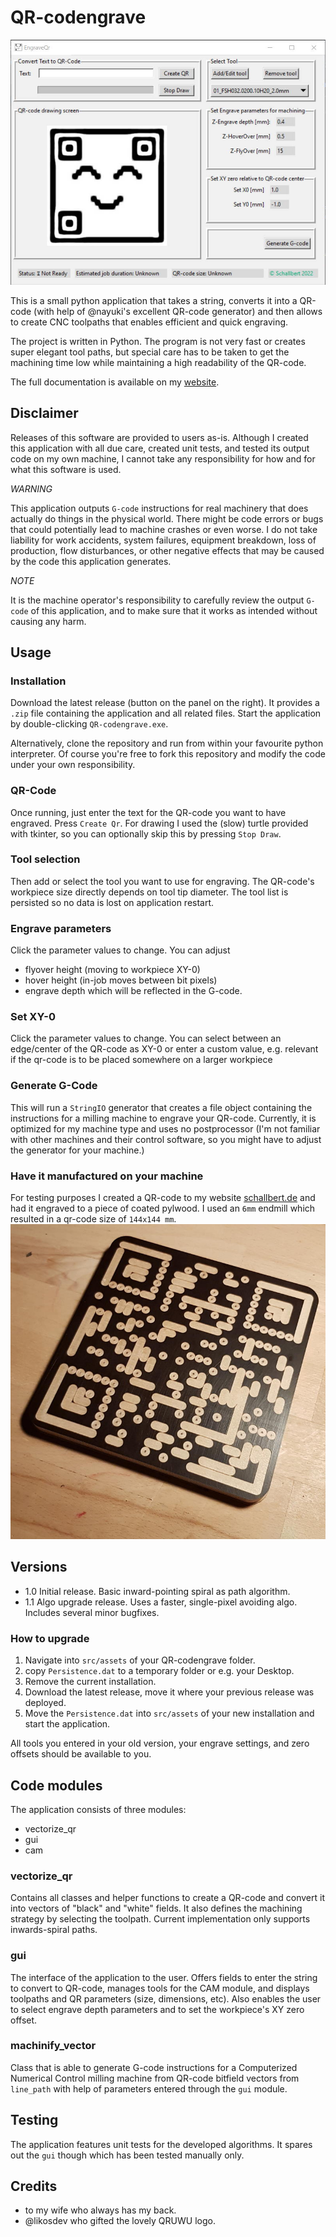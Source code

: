 # QR-codengrave

![QR-codengrave picture of main app window](src/assets/main_application.jpg)

This is a small python application that takes a string, converts
it into a QR-code (with help of @nayuki's excellent QR-code generator)
and then allows to create CNC toolpaths that enables efficient and quick engraving.

The project is written in Python. The program is not very fast or creates super elegant tool paths,
but special care has to be taken to get the machining time low while maintaining a high readability of the 
QR-code.

The full documentation is available on my [website](https://schallbert.de/projects-software/qr-codengrave/).

## Disclaimer
Releases of this software are provided to users as-is. Although I created this application with all due care, created unit tests,
and tested its output code on my own machine, I cannot take any responsibility for how and for what this software is used.

*WARNING* 

This application outputs `G-code` instructions for real machinery that does actually do things
in the physical world. There might be code errors or bugs that could potentially lead to machine crashes or even worse. 
I do not take liability for work accidents, system failures, equipment breakdown, loss of production, flow disturbances,
or other negative effects that may be caused by the code this application generates.

*NOTE*

It is the machine operator's responsibility to carefully review the output `G-code` of this application, 
and to make sure that it works as intended without causing any harm.

## Usage

### Installation
Download the latest release (button on the panel on the right). It provides a `.zip` file containing the application
and all related files. Start the application by double-clicking `QR-codengrave.exe`. 

Alternatively, clone the repository and run from within your favourite python interpreter.
Of course you're free to fork this repository and modify the code under your own responsibility.

### QR-Code
Once running, just enter the text for the QR-code you want to have engraved. Press `Create Qr`. For drawing I used the (slow)
turtle provided with tkinter, so you can optionally skip this by pressing `Stop Draw`. 

### Tool selection
Then add or select the tool you want to use for engraving. 
The QR-code's workpiece size directly depends on tool tip diameter. The tool list is
persisted so no data is lost on application restart.

### Engrave parameters
Click the parameter values to change. You can adjust
- flyover height (moving to workpiece XY-0)
- hover height (in-job moves between bit pixels)
- engrave depth
which will be reflected in the G-code.

### Set XY-0
Click the parameter values to change. You can select between an edge/center of the QR-code as XY-0 or enter a custom 
value, e.g. relevant if the qr-code is to be placed somewhere on a larger workpiece

### Generate G-Code
This will run a `StringIO` generator that creates a file object containing the instructions for a milling machine 
to engrave your QR-code. Currently, it is optimized for my machine type and uses no postprocessor (I'm not familiar 
with other machines and their control software, so you might have to adjust the generator for your machine.)

### Have it manufactured on your machine
For testing purposes I created a QR-code to my website [schallbert.de](https://schallbert.de) and had it engraved to
a piece of coated pylwood. I used an `6mm` endmill which resulted in a qr-code size of `144x144 mm`.
![QR-codengrave G-code executed on my CNC portal milling machine](src/assets/engravedqr_schallbert_website.jpg)

## Versions
- 1.0 Initial release. Basic inward-pointing spiral as path algorithm. 
- 1.1 Algo upgrade release. Uses a faster, single-pixel avoiding algo. Includes several minor bugfixes.

### How to upgrade
1. Navigate into `src/assets` of your QR-codengrave folder.
2. copy `Persistence.dat` to a temporary folder or e.g. your Desktop.
3. Remove the current installation.
4. Download the latest release, move it where your previous release was deployed.
5. Move the `Persistence.dat` into `src/assets` of your new installation and start the application.

All tools you entered in your old version, your engrave settings, and zero offsets should be available to you.

## Code modules
The application consists of three modules:
- vectorize_qr
- gui
- cam

### vectorize_qr
Contains all classes and helper functions to create a QR-code and convert it into vectors of "black" and "white" fields.
It also defines the machining strategy by selecting the toolpath.
Current implementation only supports inwards-spiral paths.

### gui
The interface of the application to the user. Offers fields to enter the string to convert to QR-code, manages tools for the CAM module,
and displays toolpaths and QR parameters (size, dimensions, etc). Also enables the user to select engrave depth parameters and to set 
the workpiece's XY zero offset.

### machinify_vector
Class that is able to generate G-code instructions for a Computerized Numerical Control milling machine from QR-code bitfield vectors
from `line_path` with help of parameters entered through the `gui` module.

## Testing
The application features unit tests for the developed algorithms. It spares out the `gui` though which has been tested
manually only.

## Credits
- to my wife who always has my back.
- @likosdev who gifted the lovely QRUWU logo.